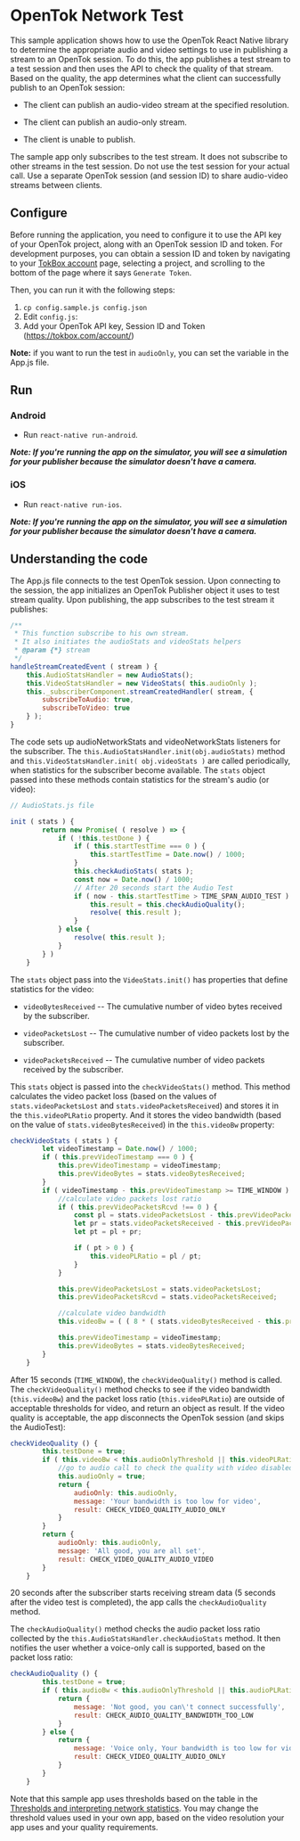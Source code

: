 # OpenTok Network Test

This sample application shows how to use the OpenTok React Native library to determine the appropriate audio and video settings to use in publishing a stream to an OpenTok session. To do this, the app publishes a test
stream to a test session and then uses the API to check the quality of that stream. Based on the
quality, the app determines what the client can successfully publish to an OpenTok session:

- The client can publish an audio-video stream at the specified resolution.

- The client can publish an audio-only stream.

- The client is unable to publish.

The sample app only subscribes to the test stream. It does not subscribe to other streams in the
test session. Do not use the test session for your actual call. Use a separate OpenTok session
(and session ID) to share audio-video streams between clients.

## Configure

Before running the application, you need to configure it to use the API key
of your OpenTok project, along with an OpenTok session ID and token.
For development purposes, you can obtain a session ID and token by navigating
to your [TokBox account](https://tokbox.com/account/#/) page, selecting a
project, and scrolling to the bottom of the page where it says `Generate Token`.

Then, you can run it with the following steps:

1. `cp config.sample.js config.json`
1. Edit `config.js`:
1. Add your OpenTok API key, Session ID and Token (https://tokbox.com/account/)

**Note:** if you want to run the test in `audioOnly`, you can set the variable in the App.js file.

## Run

### Android

- Run `react-native run-android`.

**_Note: If you're running the app on the simulator, you will see a simulation
for your publisher because the simulator doesn't have a camera._**

### iOS

- Run `react-native run-ios`.

**_Note: If you're running the app on the simulator, you will see a simulation
for your publisher because the simulator doesn't have a camera._**

## Understanding the code

The App.js file connects to the test OpenTok session. Upon connecting to the session,
the app initializes an OpenTok Publisher object it uses to test stream quality.
Upon publishing, the app subscribes to the test stream it publishes:

```javascript
/**
 * This function subscribe to his own stream.
 * It also initiates the audioStats and videoStats helpers
 * @param {*} stream
 */
handleStreamCreatedEvent ( stream ) {
    this.AudioStatsHandler = new AudioStats();
    this.VideoStatsHandler = new VideoStats( this.audioOnly );
    this._subscriberComponent.streamCreatedHandler( stream, {
        subscribeToAudio: true,
        subscribeToVideo: true
    } );
}
```

The code sets up audioNetworkStats and videoNetworkStats listeners for the subscriber.
The `this.AudioStatsHandler.init(obj.audioStats)` method and `this.VideoStatsHandler.init( obj.videoStats )` are called periodically, when
statistics for the subscriber become available. The `stats` object passed into these
methods contain statistics for the stream's audio (or video):

```javascript
// AudioStats.js file

init ( stats ) {
        return new Promise( ( resolve ) => {
            if ( !this.testDone ) {
                if ( this.startTestTime === 0 ) {
                    this.startTestTime = Date.now() / 1000;
                }
                this.checkAudioStats( stats );
                const now = Date.now() / 1000;
                // After 20 seconds start the Audio Test
                if ( now - this.startTestTime > TIME_SPAN_AUDIO_TEST ) {
                    this.result = this.checkAudioQuality();
                    resolve( this.result );
                }
            } else {
                resolve( this.result );
            }
        } )
    }
```

The `stats` object pass into the `VideoStats.init()` has properties that
define statistics for the video:

- `videoBytesReceived` -- The cumulative number of video bytes received by the subscriber.

- `videoPacketsLost` -- The cumulative number of video packets lost by the subscriber.

- `videoPacketsReceived` -- The cumulative number of video packets received by the
  subscriber.

This `stats` object is passed into the `checkVideoStats()` method. This method calculates
the video packet loss (based on the values of `stats.videoPacketsLost` and
`stats.videoPacketsReceived`) and stores it in the `this.videoPLRatio` property. And it stores
the video bandwidth (based on the value of `stats.videoBytesReceived`) in the `this.videoBw`
property:

```javascript
checkVideoStats ( stats ) {
        let videoTimestamp = Date.now() / 1000;
        if ( this.prevVideoTimestamp === 0 ) {
            this.prevVideoTimestamp = videoTimestamp;
            this.prevVideoBytes = stats.videoBytesReceived;
        }
        if ( videoTimestamp - this.prevVideoTimestamp >= TIME_WINDOW ) {
            //calculate video packets lost ratio
            if ( this.prevVideoPacketsRcvd !== 0 ) {
                const pl = stats.videoPacketsLost - this.prevVideoPacketsLost;
                let pr = stats.videoPacketsReceived - this.prevVideoPacketsRcvd;
                let pt = pl + pr;

                if ( pt > 0 ) {
                    this.videoPLRatio = pl / pt;
                }
            }

            this.prevVideoPacketsLost = stats.videoPacketsLost;
            this.prevVideoPacketsRcvd = stats.videoPacketsReceived;

            //calculate video bandwidth
            this.videoBw = ( ( 8 * ( stats.videoBytesReceived - this.prevVideoBytes ) ) / ( videoTimestamp - this.prevVideoTimestamp ) );

            this.prevVideoTimestamp = videoTimestamp;
            this.prevVideoBytes = stats.videoBytesReceived;
        }
    }
```

After 15 seconds (`TIME_WINDOW`), the `checkVideoQuality()` method is called. The
`checkVideoQuality()` method checks to see if the video bandwidth (`this.videoBw`) and
the packet loss ratio (`this.videoPLRatio`) are outside of acceptable thresholds for video,
and return an object as result. If the video quality is acceptable, the
app disconnects the OpenTok session (and skips the AudioTest):

```javascript
checkVideoQuality () {
        this.testDone = true;
        if ( this.videoBw < this.audioOnlyThreshold || this.videoPLRatio > this.videoPLThreshold ) {
            //go to audio call to check the quality with video disabled
            this.audioOnly = true;
            return {
                audioOnly: this.audioOnly,
                message: 'Your bandwidth is too low for video',
                result: CHECK_VIDEO_QUALITY_AUDIO_ONLY
            }
        }
        return {
            audioOnly: this.audioOnly,
            message: 'All good, you are all set',
            result: CHECK_VIDEO_QUALITY_AUDIO_VIDEO
        }
    }
```

20 seconds after the subscriber starts receiving stream data (5 seconds after the video test
is completed), the app calls the `checkAudioQuality` method.

The `checkAudioQuality()` method checks the audio packet loss ratio collected by the
`this.AudioStatsHandler.checkAudioStats` method. It then notifies the user whether a voice-only
call is supported, based on the packet loss ratio:

```javascript
checkAudioQuality () {
        this.testDone = true;
        if ( this.audioBw < this.audioOnlyThreshold || this.audioPLRatio > this.audioPLThreshold ) {
            return {
                message: 'Not good, you can\'t connect successfully',
                result: CHECK_AUDIO_QUALITY_BANDWIDTH_TOO_LOW
            }
        } else {
            return {
                message: 'Voice only, Your bandwidth is too low for video',
                result: CHECK_VIDEO_QUALITY_AUDIO_ONLY
            }
        }
    }
```

Note that this sample app uses thresholds based on the table in the [Thresholds and interpreting
network statistics](https://github.com/opentok/opentok-network-test#thresholds-and-interpreting-network-statistics). You may change the threshold
values used in your own app, based on the video resolution your app uses and your quality
requirements.
